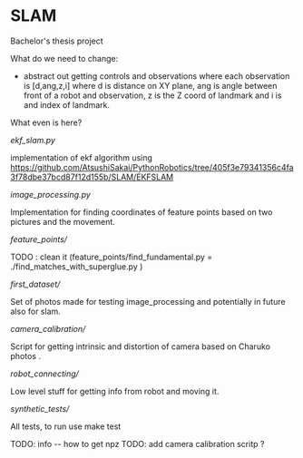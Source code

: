 # SLAM
Bachelor's thesis project 


What do we need to change:

- abstract out getting controls and observations where each observation is [d,ang,z,i] where d is distance on XY plane, ang is angle between front of a robot and observation, z is the Z coord of landmark and i is and index of landmark.




What even is here?

*ekf_slam.py*

implementation of  ekf algorithm using  
https://github.com/AtsushiSakai/PythonRobotics/tree/405f3e79341356c4fa3f78dbe37bcd87f12d155b/SLAM/EKFSLAM

*image_processing.py*

Implementation for finding coordinates of feature points based on two pictures and the movement. 

*feature_points/*

TODO : clean it (feature_points/find_fundamental.py = ./find_matches_with_superglue.py ) 

*first_dataset/*

Set of photos made for testing image_processing and potentially in future also for slam.

*camera_calibration/*

Script for getting intrinsic and distortion of camera based on Charuko photos . 

*robot_connecting/*

Low level stuff for getting info from robot and moving it.

*synthetic_tests/*

All tests, to run use make test

TODO: info -- how to get npz
TODO: add camera calibration scritp ?
